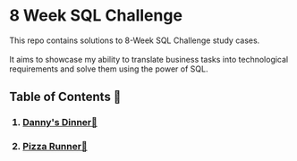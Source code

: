 # 8 Week SQL Challenge

This repo contains solutions to 8-Week SQL Challenge study cases.
<br><br>
It aims to showcase my ability to translate business tasks into technological requirements and solve them using the power of SQL.


## Table of Contents 📖
<ol>
  <h3><li><a href="https://github.com/Marcin-The-Pythonist/8-Week-SQL-Challenge/tree/main/Challenge%20%231%20-%20Danny's%20Dinner">Danny's Dinner🍜</a></li></h3>
  <h3><li><a href="https://github.com/Marcin-The-Pythonist/8-Week-SQL-Challenge/tree/main/Challenge%20%232%20-%20Pizza%20Runner">Pizza Runner🍕</a></li></h3>
</ol>
